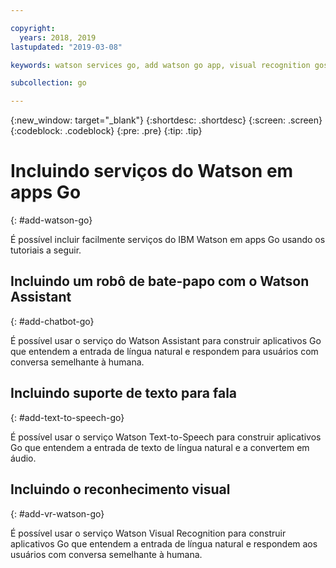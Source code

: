 ```yaml
---

copyright:
  years: 2018, 2019
lastupdated: "2019-03-08"

keywords: watson services go, add watson go app, visual recognition gos

subcollection: go

---
```


{:new_window: target="_blank"}
{:shortdesc: .shortdesc}
{:screen: .screen}
{:codeblock: .codeblock}
{:pre: .pre}
{:tip: .tip}

# Incluindo serviços do Watson em apps Go
{: #add-watson-go}

É possível incluir facilmente serviços do IBM Watson em apps Go usando os tutoriais a seguir.

<!-- Need topic links once they are moved to the Watson repo. Add links to each section "For more information..." -->

## Incluindo um robô de bate-papo com o Watson Assistant
{: #add-chatbot-go}

É possível usar o serviço do Watson Assistant para construir aplicativos Go que entendem a entrada de língua natural e respondem para usuários com conversa semelhante à humana.

## Incluindo suporte de texto para fala
{: #add-text-to-speech-go}

É possível usar o serviço Watson Text-to-Speech para construir aplicativos Go que entendem a entrada de texto de língua natural e a convertem em áudio.

## Incluindo o reconhecimento visual
{: #add-vr-watson-go}

É possível usar o serviço Watson Visual Recognition para construir aplicativos Go que entendem a entrada de língua natural e respondem aos usuários com conversa semelhante à humana.
